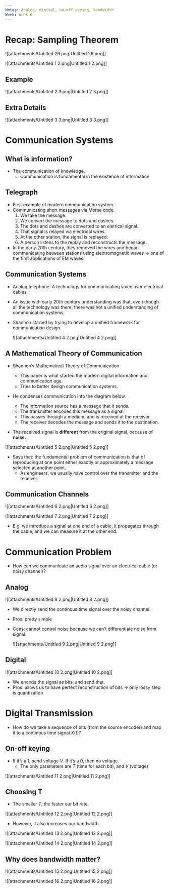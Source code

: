 ```yaml
---
Notes: Analog, digital, on-off keying, bandwidth
Week: Week 6
---
```

# Recap: Sampling Theorem

![[attachments/Untitled 26.png|Untitled 26.png]]

![[attachments/Untitled 1 2.png|Untitled 1 2.png]]

## Example

![[attachments/Untitled 2 3.png|Untitled 2 3.png]]

## Extra Details

![[attachments/Untitled 3 3.png|Untitled 3 3.png]]

# Communication Systems

## What is information?

- The communication of knowledge.
    - Communication is fundamental in the existence of information

## Telegraph

- First example of modern communication system.
- Communicating short messages via Morse code.
    1. We take the message.
    2. We convert the message to dots and dashes.
    3. The dots and dashes are converted to an eletrical signal.
    4. That signal is relayed via electrical wires.
    5. At the other station, the signal is replayed.
    6. A person listens to the replay and reconstructs the message.
- In the early 20th century, they removed the wires and began communicating between stations using electromagnetic waves → one of the first applications of EM waves.

## Communication Systems

- Analog telephone: A technology for communicating voice over electrical cables.
- An issue with early 20th century understanding was that, even though all the technology was there, there was not a unified understanding of communication systems.
- Shannon started by trying to develop a unified framework for communication design.
    
    ![[attachments/Untitled 4 2.png|Untitled 4 2.png]]
    

## A Mathematical Theory of Communication

- Shannon’s Mathematical Theory of Communication
    - This paper is what started the modern digital information and communication age.
    - Tries to better design communication systems.

  

- He condenses communication into the diagram below.
    - The information source has a message that it sends.
    - The transmitter encodes this message as a signal.
    - This passes through a medium, and is received at the receiver.
    - The receiver decodes the message and sends it to the destination.
- The received signal is **different** from the original signal, because of **noise.**

  

![[attachments/Untitled 5 2.png|Untitled 5 2.png]]

  

- Says that: the fundamental problem of communication is that of reproducing at one point either exactly or approximately a message selected at another point.
    - As engineers, we usually have control over the transmitter and the receiver.

  

## Communication Channels

![[attachments/Untitled 6 2.png|Untitled 6 2.png]]

![[attachments/Untitled 7 2.png|Untitled 7 2.png]]

- E.g. we introduce a signal at one end of a cable, it propagates through the cable, and we can measure it at the other end.

  

# Communication Problem

- How can we communicate an audio signal over an electrical cable (or noisy channel)?

## Analog

![[attachments/Untitled 8 2.png|Untitled 8 2.png]]

- We directly send the continous time signal over the noisy channel.
- Pros: pretty simple
- Cons: cannot control noise because we can’t differentiate noise from signal.
    
    ![[attachments/Untitled 9 2.png|Untitled 9 2.png]]
    

## Digital

![[attachments/Untitled 10 2.png|Untitled 10 2.png]]

- We encode the signal as bits, and send that.
- Pros: allows us to have perfect reconstruction of bits → only lossy step is quantization

# Digital Transmission

- How do we take a sequence of bits (from the source encoder) and map it to a continous time signal $X(t)$﻿?

## On-off keying

- If it’s a 1, send voltage $V$﻿. If it’s a 0, then no voltage.
    - The only parameters are $T$﻿ (time for each bit), and $V$﻿ (voltage)

![[attachments/Untitled 11 2.png|Untitled 11 2.png]]

## Choosing T

- The smaller $T$﻿, the faster our bit rate.

![[attachments/Untitled 12 2.png|Untitled 12 2.png]]

  

- However, it also increases our bandwidth.

![[attachments/Untitled 13 2.png|Untitled 13 2.png]]

![[attachments/Untitled 14 2.png|Untitled 14 2.png]]

## Why does bandwidth matter?

![[attachments/Untitled 15 2.png|Untitled 15 2.png]]

![[attachments/Untitled 16 2.png|Untitled 16 2.png]]